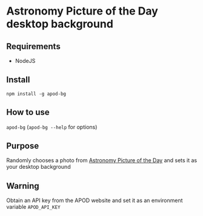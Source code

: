 # Astronomy Picture of the Day desktop background

## Requirements

- NodeJS

## Install

`npm install -g apod-bg`

## How to use

`apod-bg` (`apod-bg --help` for options)

## Purpose

Randomly chooses a photo from [Astronomy Picture of the Day](http://apod.nasa.gov/apod/astropix.html) and sets it as your desktop background

## Warning

Obtain an API key from the APOD website and set it as an environment variable `APOD_API_KEY`
